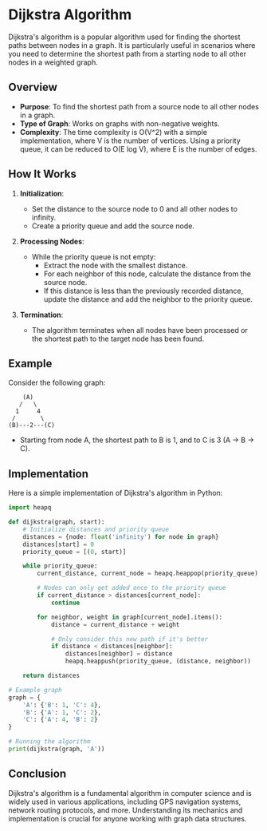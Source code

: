 # Dijkstra Algorithm

Dijkstra's algorithm is a popular algorithm used for finding the shortest paths between nodes in a graph. It is particularly useful in scenarios where you need to determine the shortest path from a starting node to all other nodes in a weighted graph.

## Overview

- **Purpose**: To find the shortest path from a source node to all other nodes in a graph.
- **Type of Graph**: Works on graphs with non-negative weights.
- **Complexity**: The time complexity is O(V^2) with a simple implementation, where V is the number of vertices. Using a priority queue, it can be reduced to O(E log V), where E is the number of edges.

## How It Works

1. **Initialization**:
   - Set the distance to the source node to 0 and all other nodes to infinity.
   - Create a priority queue and add the source node.

2. **Processing Nodes**:
   - While the priority queue is not empty:
     - Extract the node with the smallest distance.
     - For each neighbor of this node, calculate the distance from the source node.
     - If this distance is less than the previously recorded distance, update the distance and add the neighbor to the priority queue.

3. **Termination**:
   - The algorithm terminates when all nodes have been processed or the shortest path to the target node has been found.

## Example

Consider the following graph:

```
    (A)
   /   \
  1     4
 /       \
(B)---2---(C)
```

- Starting from node A, the shortest path to B is 1, and to C is 3 (A -> B -> C).

## Implementation

Here is a simple implementation of Dijkstra's algorithm in Python:

```python
import heapq

def dijkstra(graph, start):
    # Initialize distances and priority queue
    distances = {node: float('infinity') for node in graph}
    distances[start] = 0
    priority_queue = [(0, start)]

    while priority_queue:
        current_distance, current_node = heapq.heappop(priority_queue)

        # Nodes can only get added once to the priority queue
        if current_distance > distances[current_node]:
            continue

        for neighbor, weight in graph[current_node].items():
            distance = current_distance + weight

            # Only consider this new path if it's better
            if distance < distances[neighbor]:
                distances[neighbor] = distance
                heapq.heappush(priority_queue, (distance, neighbor))

    return distances

# Example graph
graph = {
    'A': {'B': 1, 'C': 4},
    'B': {'A': 1, 'C': 2},
    'C': {'A': 4, 'B': 2}
}

# Running the algorithm
print(dijkstra(graph, 'A'))
```

## Conclusion

Dijkstra's algorithm is a fundamental algorithm in computer science and is widely used in various applications, including GPS navigation systems, network routing protocols, and more. Understanding its mechanics and implementation is crucial for anyone working with graph data structures.